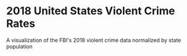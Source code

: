 # 2018 United States Violent Crime Rates

A visualization of the FBI's 2018 violent crime data normalized by state population
